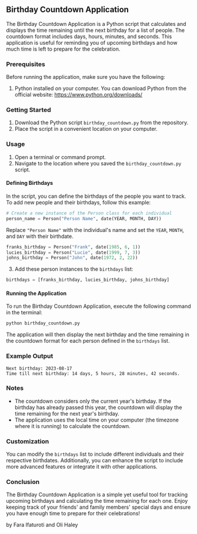 ## Birthday Countdown Application

The Birthday Countdown Application is a Python script that calculates and displays the time remaining until the next birthday for a list of people. The countdown format includes days, hours, minutes, and seconds. This application is useful for reminding you of upcoming birthdays and how much time is left to prepare for the celebration.

### Prerequisites

Before running the application, make sure you have the following:

1. Python installed on your computer. You can download Python from the official website: https://www.python.org/downloads/

### Getting Started

1. Download the Python script `birthday_countdown.py` from the repository.
2. Place the script in a convenient location on your computer.

### Usage

1. Open a terminal or command prompt.
2. Navigate to the location where you saved the `birthday_countdown.py` script.

#### Defining Birthdays

In the script, you can define the birthdays of the people you want to track. To add new people and their birthdays, follow this example:

```python
# Create a new instance of the Person class for each individual
person_name = Person("Person Name", date(YEAR, MONTH, DAY))
```

Replace `"Person Name"` with the individual's name and set the `YEAR`, `MONTH`, and `DAY` with their birthdate.

```python
franks_birthday = Person("Frank", date(1985, 6, 1))
lucies_birthday = Person("Lucie", date(1999, 7, 3))
johns_birthday = Person("John", date(1972, 2, 22))
```

3. Add these person instances to the `birthdays` list:

```python
birthdays = [franks_birthday, lucies_birthday, johns_birthday]
```

#### Running the Application

To run the Birthday Countdown Application, execute the following command in the terminal:

```bash
python birthday_countdown.py
```

The application will then display the next birthday and the time remaining in the countdown format for each person defined in the `birthdays` list.

### Example Output

```
Next birthday: 2023-08-17
Time till next birthday: 14 days, 5 hours, 28 minutes, 42 seconds.
```

### Notes

- The countdown considers only the current year's birthday. If the birthday has already passed this year, the countdown will display the time remaining for the next year's birthday.
- The application uses the local time on your computer (the timezone where it is running) to calculate the countdown.

### Customization

You can modify the `birthdays` list to include different individuals and their respective birthdates. Additionally, you can enhance the script to include more advanced features or integrate it with other applications.

### Conclusion

The Birthday Countdown Application is a simple yet useful tool for tracking upcoming birthdays and calculating the time remaining for each one. Enjoy keeping track of your friends' and family members' special days and ensure you have enough time to prepare for their celebrations!

by Fara Ifaturoti and Oli Haley
